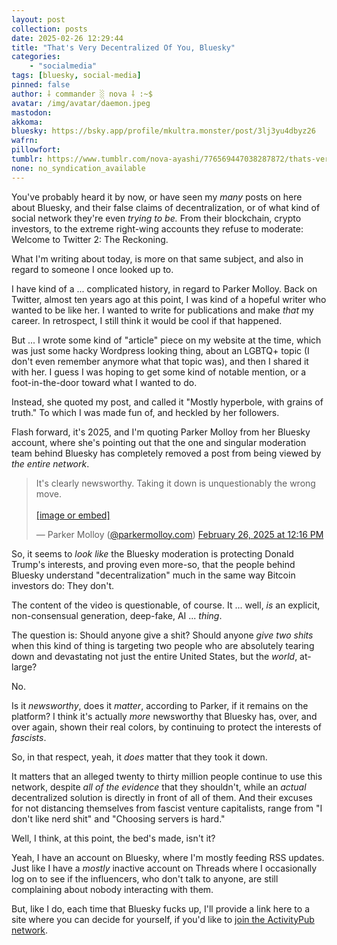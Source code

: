 ```yaml
---
layout: post
collection: posts
date: 2025-02-26 12:29:44
title: "That's Very Decentralized Of You, Bluesky"
categories:
    - "socialmedia"
tags: [bluesky, social-media]
pinned: false
author: ⸸ commander ░ nova ⸸ :~$
avatar: /img/avatar/daemon.jpeg
mastodon: 
akkoma: 
bluesky: https://bsky.app/profile/mkultra.monster/post/3lj3yu4dbyz26
wafrn: 
pillowfort: 
tumblr: https://www.tumblr.com/nova-ayashi/776569447038287872/thats-very-decentralized-of-you-bluesky
none: no_syndication_available 
---
```

You've probably heard it by now, or have seen my *many* posts on here about Bluesky, and their false claims of decentralization, or of what kind of social network they're even *trying to be.* From their blockchain, crypto investors, to the extreme right-wing accounts they refuse to moderate: Welcome to Twitter 2: The Reckoning.

What I'm writing about today, is more on that same subject, and also in regard to someone I once looked up to.

I have kind of a ... complicated history, in regard to Parker Molloy. Back on Twitter, almost ten years ago at this point, I was kind of a hopeful writer who wanted to be like her. I wanted to write for publications and make *that* my career. In retrospect, I still think it would be cool if that happened.

But ... I wrote some kind of "article" piece on my website at the time, which was just some hacky Wordpress looking thing, about an LGBTQ+ topic (I don't even remember anymore what that topic was), and then I shared it with her. I guess I was hoping to get some kind of notable mention, or a foot-in-the-door toward what I wanted to do.

Instead, she quoted my post, and called it "Mostly hyperbole, with grains of truth." To which I was made fun of, and heckled by her followers.

Flash forward, it's 2025, and I'm quoting Parker Molloy from her Bluesky account, where she's pointing out that the one and singular moderation team behind Bluesky has completely removed a post from being viewed by *the entire network*.

<blockquote class="bluesky-embed" data-bluesky-uri="at://did:plc:hf7ezrajxadu7v3tzcyij424/app.bsky.feed.post/3lj3uxy6ohs23" data-bluesky-cid="bafyreidabkqnp3uiuigwezilj6esiqy5dtth7f4t6yz675hfpekmafbphq"><p lang="en">It&#x27;s clearly newsworthy. Taking it down is unquestionably the wrong move.<br><br><a href="https://bsky.app/profile/did:plc:hf7ezrajxadu7v3tzcyij424/post/3lj3uxy6ohs23?ref_src=embed">[image or embed]</a></p>&mdash; Parker Molloy (<a href="https://bsky.app/profile/did:plc:hf7ezrajxadu7v3tzcyij424?ref_src=embed">@parkermolloy.com</a>) <a href="https://bsky.app/profile/did:plc:hf7ezrajxadu7v3tzcyij424/post/3lj3uxy6ohs23?ref_src=embed">February 26, 2025 at 12:16 PM</a></blockquote><script async src="https://embed.bsky.app/static/embed.js" charset="utf-8"></script>

So, it seems to *look like* the Bluesky moderation is protecting Donald Trump's interests, and proving even more-so, that the people behind Bluesky understand "decentralization" much in the same way Bitcoin investors do: They don't.

The content of the video is questionable, of course. It ... well, *is* an explicit, non-consensual generation, deep-fake, AI ... *thing*.

The question is: Should anyone give a shit? Should anyone *give two shits* when this kind of thing is targeting two people who are absolutely tearing down and devastating not just the entire United States, but the *world*, at-large?

No.

Is it *newsworthy*, does it *matter*, according to Parker, if it remains on the platform? I think it's actually *more* newsworthy that Bluesky has, over, and over again, shown their real colors, by continuing to protect the interests of *fascists*.

So, in that respect, yeah, it *does* matter that they took it down.

It matters that an alleged twenty to thirty million people continue to use this network, despite *all of the evidence* that they shouldn't, while an *actual* decentralized solution is directly in front of all of them. And their excuses for not distancing themselves from fascist venture capitalists, range from "I don't like nerd shit" and "Choosing servers is hard."

Well, I think, at this point, the bed's made, isn't it?

Yeah, I have an account on Bluesky, where I'm mostly feeding RSS updates. Just like I have a *mostly* inactive account on Threads where I occasionally log on to see if the influencers, who don't talk to anyone, are still complaining about nobody interacting with them.

But, like I do, each time that Bluesky fucks up, I'll provide a link here to a site where you can decide for yourself, if you'd like to <a href="https://jointhefediverse.net/?lang=en-us" target="_blank">join the ActivityPub network</a>.